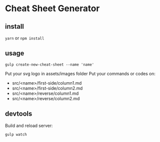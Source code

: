 # Cheat Sheet Generator

## install

`yarn`
or
`npm install`

## usage

`gulp create-new-cheat-sheet --name 'name'`

Put your svg logo in assets/images folder
Put your commands or codes on:
 - src/\<name\>/first-side/column1.md
 - src/\<name\>/first-side/column2.md
 - src/\<name\>/reverse/column1.md
 - src/\<name\>/reverse/column2.md
 
## devtools

Build and reload server:

`gulp watch`